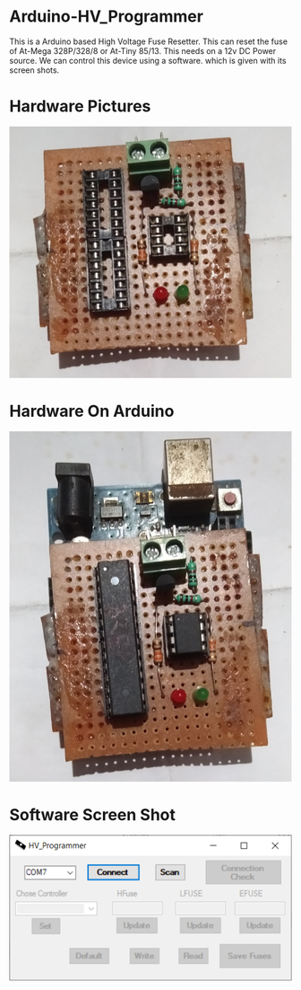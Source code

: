 # Arduino-HV_Programmer
This is a Arduino based High Voltage Fuse Resetter. This can reset the fuse of At-Mega 328P/328/8 or At-Tiny 85/13. This needs on a 12v DC Power source.
We can control this device using a software. which is given with its screen shots.
# Hardware Pictures
![First Image](https://github.com/shuvabratadey/Arduino-HV_Programmer/blob/main/Arduino-HV-Programmer-photos/IMG_1.jpg)
# Hardware On Arduino
![Second Image](https://github.com/shuvabratadey/Arduino-HV_Programmer/blob/main/Arduino-HV-Programmer-photos/IMG_2.jpg)
# Software Screen Shot
![Third Image](https://github.com/shuvabratadey/Arduino-HV_Programmer/blob/main/image.png)
